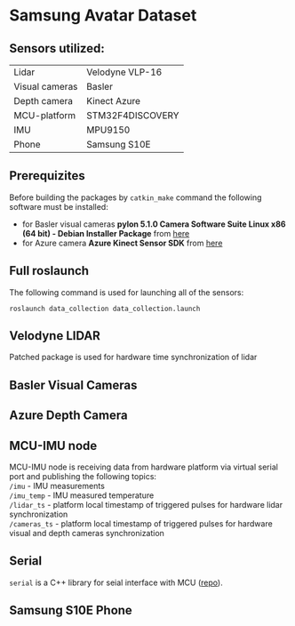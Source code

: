 # Samsung Avatar Dataset

## Sensors utilized:
<table>
<tr>
    <td>Lidar</td>
    <td>Velodyne VLP-16</td>
</tr>
<tr>
    <td>Visual cameras</td>
    <td>Basler</td>
</tr>
<tr>
    <td>Depth camera</td>
    <td>Kinect Azure</td>
</tr>
<tr>
    <td>MCU-platform</td>
    <td>STM32F4DISCOVERY</td>
</tr>
<tr>
    <td>IMU</td>
    <td>MPU9150</td>
</tr>
<tr>
    <td>Phone</td>
    <td>Samsung S10E</td>
</tr>
</table>

## Prerequizites
Before building the packages by `catkin_make` command the following software must be installed:
- for Basler visual cameras __pylon 5.1.0 Camera Software Suite Linux x86 (64 bit) - Debian Installer Package__ from [here](https://www.baslerweb.com/en/sales-support/downloads/software-downloads/pylon-5-1-0-linux-x86-64-bit-debian/)  
- for Azure camera __Azure Kinect Sensor SDK__ from [here](https://docs.microsoft.com/en-us/azure/kinect-dk/sensor-sdk-download#linux-installation-instructions)  

## Full roslaunch
The following command is used for launching all of the sensors:  

`roslaunch data_collection data_collection.launch`

## Velodyne LIDAR
Patched package is used for hardware time synchronization of lidar

## Basler Visual Cameras
## Azure Depth Camera


## MCU-IMU node
MCU-IMU node is receiving data from hardware platform via virtual serial port and publishing the following topics:  
`/imu` - IMU measurements  
`/imu_temp` - IMU measured temperature  
`/lidar_ts` - platform local timestamp of triggered pulses for hardware lidar synchronization  
`/cameras_ts` - platform local timestamp of triggered pulses for hardware visual and depth cameras synchronization  

## Serial
`serial` is a C++ library for seial interface with MCU ([repo](https://github.com/wjwwood/serial.git)).

## Samsung S10E Phone
